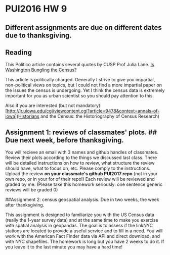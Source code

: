 # PUI2016 HW 9

## Different assignments are due on different dates due to thanksgiving. 

## Reading

This Politico article contains several quotes by CUSP Prof Julia Lane. 
[Is Washington Bungling the Census?](https://www.politico.com/agenda/story/2017/10/11/federal-data-collection-in-crisis-000537)

This article is politically charged. Generally I strive to give you impartial, non-political views on topics, but I could not find a more impartial paper on the issues the census is undergoing. Yet I think the census data is extremely important for you as urban scientist so you should pay attention to this.

Also if you are interested (but not mandatory):
[http://ir.uiowa.edu/cgi/viewcontent.cgi?article=9478&context=annals-of-iowa](Historians and the Census: the Historiography of
Census Research)



## Assignment 1: reviews of classmates' plots. ## Due next week, before thanksgiving.

You will recieve an email with 3 names and github handles of classmates. Review their plots according to the things we discussed last class. 
There will be detailed instructions on how to review, what structure the review should have, what to focus on, etc. Please comply to the instructions. 
Upload the review **on your classmate's github PUI2017 repo** (not in your own repo, or in your for of their repo!)
Each review will be reviewed and graded by me. (Please take this homework seriously: one sentence generic reviews will be graded 0)

##Assignment 2: census geospatial analysis. Due in two weeks, the week after thanksgiving. 

This assignment is designed to familiarize you with the US Census data (really the 1-year survey data) and at the same time to make you exercise with spatial analysis in geopandas.
The goal is to assess if the linkNYC stations are located to provide a useful service and to fill in a need. You will work with the American Fact Finder data via API and direct download, and with NYC shapefiles.
The homework is long but you have 2 weeks to do it. If you leave it to the last minute you may have a hard time!

